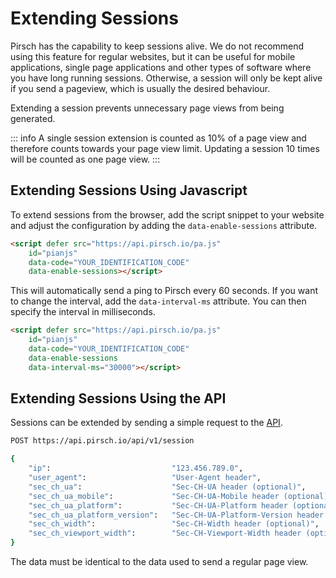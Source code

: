 # Extending Sessions

Pirsch has the capability to keep sessions alive. We do not recommend using this feature for regular websites, but it can be useful for mobile applications, single page applications and other types of software where you have long running sessions. Otherwise, a session will only be kept alive if you send a pageview, which is usually the desired behaviour.

Extending a session prevents unnecessary page views from being generated.

::: info
A single session extension is counted as 10% of a page view and therefore counts towards your page view limit. Updating a session 10 times will be counted as one page view.
:::

## Extending Sessions Using Javascript

To extend sessions from the browser, add the script snippet to your website and adjust the configuration by adding the `data-enable-sessions` attribute.

```html
<script defer src="https://api.pirsch.io/pa.js"
    id="pianjs"
    data-code="YOUR_IDENTIFICATION_CODE"
    data-enable-sessions></script>
```

This will automatically send a ping to Pirsch every 60 seconds. If you want to change the interval, add the `data-interval-ms` attribute. You can then specify the interval in milliseconds.

```html
<script defer src="https://api.pirsch.io/pa.js"
    id="pianjs"
    data-code="YOUR_IDENTIFICATION_CODE"
    data-enable-sessions
    data-interval-ms="30000"></script>
```

## Extending Sessions Using the API

Sessions can be extended by sending a simple request to the [API](/api-sdks/api).

```Bash
POST https://api.pirsch.io/api/v1/session

{
    "ip":                           "123.456.789.0",
    "user_agent":                   "User-Agent header",
    "sec_ch_ua":                    "Sec-CH-UA header (optional)",
	"sec_ch_ua_mobile":             "Sec-CH-UA-Mobile header (optional)",
	"sec_ch_ua_platform":           "Sec-CH-UA-Platform header (optional)",
	"sec_ch_ua_platform_version":   "Sec-CH-UA-Platform-Version header (optional)",
	"sec_ch_width":                 "Sec-CH-Width header (optional)",
    "sec_ch_viewport_width":        "Sec-CH-Viewport-Width header (optional)"
}
```

The data must be identical to the data used to send a regular page view.
